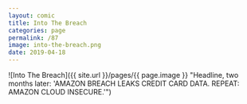 ```yaml
---
layout: comic
title: Into The Breach
categories: page
permalink: /87
image: into-the-breach.png
date: 2019-04-18
---
```


![Into The Breach]({{ site.url }}/pages/{{ page.image }} "Headline, two months later: 'AMAZON BREACH LEAKS CREDIT CARD DATA. REPEAT: AMAZON CLOUD INSECURE.'")